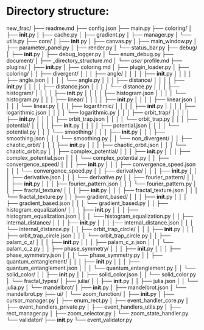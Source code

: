 # Directory structure:

new_frac/
├── readme.md
├── config.json
├── main.py
├── coloring/
│   ├── __init__.py
│   ├── cache.py
│   ├── gradient.py
│   ├── manager.py
│   └── utils.py
├── core/
│   ├── __init__.py
│   ├── canvas.py
│   ├── main_window.py
│   ├── parameter_panel.py
│   ├── render.py
│   └── status_bar.py
├── debug/
│   ├── __init__.py
│   ├── debug_logger.py
│   └── enum_debug.py
├── document/
│   ├── _directory_structure.md
│   └── _user_ profile.md
├── plugins/
│   ├── __init__.py
│   ├── coloring.md
│   ├── plugin_loader.py
│   ├── coloring/
│   │   ├── divergent/
│   │   │   ├── angle/
│   │   │   │   ├── __init__.py
│   │   │   │   ├── angle.json
│   │   │   │   └── angle.py
│   │   │   ├── distance/
│   │   │   │   ├── __init__.py
│   │   │   │   ├── distance.json
│   │   │   │   └── distance.py
│   │   │   ├── histogram/
│   │   │   │   ├── __init__.py
│   │   │   │   ├── histogram.json
│   │   │   │   └── histogram.py
│   │   │   ├── linear/
│   │   │   │   ├── __init__.py
│   │   │   │   ├── linear.json
│   │   │   │   └── linear.py
│   │   │   ├── logarithmic/
│   │   │   │   ├── __init__.py
│   │   │   │   ├── logarithmic.json
│   │   │   │   └── logarithmic.py
│   │   │   ├── orbit_trap/
│   │   │   │   ├── __init__.py
│   │   │   │   ├── orbit_trap.json
│   │   │   │   └── orbit_trap.py
│   │   │   ├── potential/
│   │   │   │   ├── __init__.py
│   │   │   │   ├── potential.json
│   │   │   │   └── potential.py
│   │   │   └── smoothing/
│   │   │       ├── __init__.py
│   │   │       ├── smoothing.json
│   │   │       └── smoothing.py
│   │   └── non_divergent/
│   │       ├── chaotic_orbit/
│   │       │   ├── __init__.py
│   │       │   ├── chaotic_orbit.json
│   │       │   └── chaotic_orbit.py
│   │       ├── complex_potential/
│   │       │   ├── __init__.py
│   │       │   ├── complex_potential.json
│   │       │   └── complex_potential.py
│   │       ├── convergence_speed/
│   │       │   ├── __init__.py
│   │       │   ├── convergence_speed.json
│   │       │   └── convergence_speed.py
│   │       ├── derivative/
│   │       │   ├── __init__.py
│   │       │   ├── derivative.json
│   │       │   └── derivative.py
│   │       ├── fourier_pattern/
│   │       │   ├── __init__.py
│   │       │   ├── fourier_pattern.json
│   │       │   └── fourier_pattern.py
│   │       ├── fractal_texture/
│   │       │   ├── __init__.py
│   │       │   ├── fractal_texture.json
│   │       │   └── fractal_texture.py
│   │       ├── gradient_based/
│   │       │   ├── __init__.py
│   │       │   ├── gradient_based.json
│   │       │   └── gradient_based.py
│   │       ├── histogram_equalization/
│   │       │   ├── __init__.py
│   │       │   ├── histogram_equalization.json
│   │       │   └── histogram_equalization.py
│   │       ├── internal_distance/
│   │       │   ├── __init__.py
│   │       │   ├── internal_distance.json
│   │       │   └── internal_distance.py
│   │       ├── orbit_trap_circle/
│   │       │   ├── __init__.py
│   │       │   ├── orbit_trap_circle.json
│   │       │   └── orbit_trap_circle.py
│   │       ├── palam_c_z/
│   │       │   ├── __init__.py
│   │       │   ├── palam_c_z.json
│   │       │   └── palam_c_z.py
│   │       ├── phase_symmetry/
│   │       │   ├── __init__.py
│   │       │   ├── phase_symmetry.json
│   │       │   └── phase_symmetry.py
│   │       ├── quantum_entanglement/
│   │       │   ├── __init__.py
│   │       │   ├── quantum_entanglement.json
│   │       │   └── quantum_entanglement.py
│   │       └── solid_color/
│   │           ├── __init__.py
│   │           ├── solid_color.json
│   │           └── solid_color.py
│   └── fractal_types/
│       ├── julia/
│       │   ├── __init__.py
│       │   ├── julia.json
│       │   └── julia.py
│       └── mandelbrot/
│           ├── __init__.py
│           ├── mandelbrot.json
│           └── mandelbrot.py
├── ui/
│   └── zoom_function/
│       ├── __init__.py
│       ├── cursor_manager.py
│       ├── enum_rect.py
│       ├── event_handler_core.py
│       ├── event_handlers_private.py
│       ├── event_handlers_utils.py
│       ├── rect_manager.py
│       ├── zoom_selector.py
│       └── zoom_state_handler.py
└── validator/
    ├── __init__.py
    └── event_validator.py

